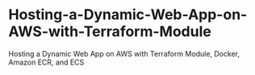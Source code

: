 # Hosting-a-Dynamic-Web-App-on-AWS-with-Terraform-Module
Hosting a Dynamic Web App on AWS with Terraform Module, Docker, Amazon ECR, and ECS
